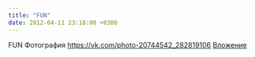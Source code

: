 ```yaml
---
title: "FUN"
date: 2012-04-11 23:18:00 +0300
---
```


FUN
Фотография
<a class="vk-attach" href="https://vk.com/photo-20744542_282819106">https://vk.com/photo-20744542_282819106</a>
<a class="vk-attach" href="https://vk.com/photo-20744542_282819106">Вложение</a>
